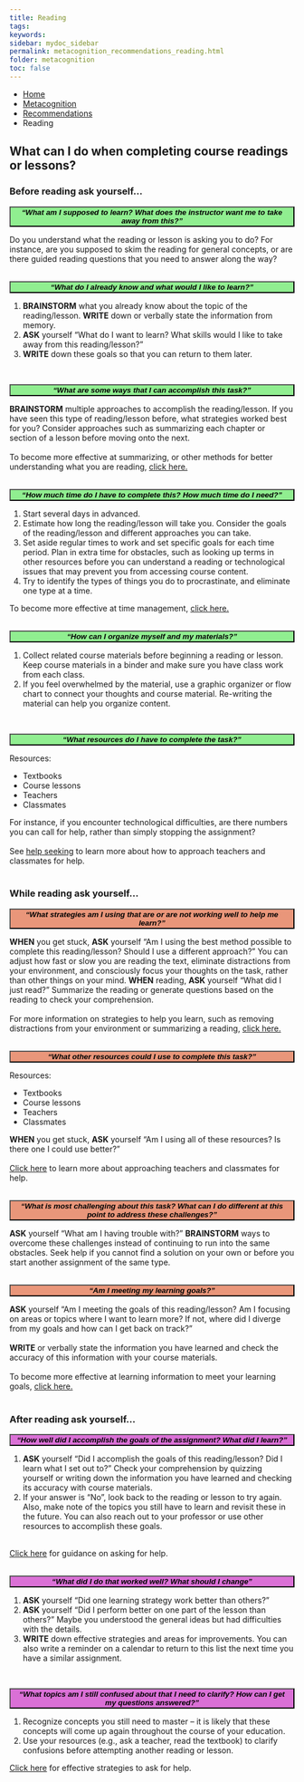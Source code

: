 ```yaml
---
title: Reading
tags: 
keywords: 
sidebar: mydoc_sidebar
permalink: metacognition_recommendations_reading.html
folder: metacognition
toc: false
---
```


<style>
.question {
	font-size:135%; 
	color:#660066; 
	font-style: italic;
}
</style>

<ul class="breadcrumb">
    <li><a href="index.html">Home</a></li>
    <li><a href="metacognition.html">Metacognition</a></li>
    <li><a href="metacognition_recommendations.html">Recommendations</a></li>
    <li class="active">Reading</li>
</ul>


## What can I do when completing course readings or lessons?

### Before reading ask yourself...

<button data-toggle="collapse" data-target="#readingbefore1" style="background-color:LightGreen; width:100%"><b><i>“What am I supposed to learn? What does the instructor want me to take away from this?”</i></b></button>

<div id="readingbefore1" class="collapse">
Do you understand what the reading or lesson is asking you to do? For instance, are you supposed to skim the reading for general concepts, or are there guided reading questions that you need to answer along the way?
<br>
<br>
</div>

<button data-toggle="collapse" data-target="#readingbefore2" style="background-color:LightGreen; width:100%"><b><i>“What do I already know and what would I like to learn?”</i></b></button>

<div id="readingbefore2" class="collapse">
<ol>
<li><b>BRAINSTORM</b> what you already know about the topic of the reading/lesson. <b>WRITE</b> down or verbally state the information from memory.</li>
<li><b>ASK</b> yourself “What do I want to learn? What skills would I like to take away from this reading/lesson?”</li>
<li><b>WRITE</b> down these goals so that you can return to them later.</li>
</ol>
<br>
</div>

<button data-toggle="collapse" data-target="#readingbefore3" style="background-color:LightGreen; width:100%"><b><i>“What are some ways that I can accomplish this task?”</i></b></button>

<div id="readingbefore3" class="collapse">
<b>BRAINSTORM</b> multiple approaches to accomplish the reading/lesson. If you have seen this type of reading/lesson before, what strategies worked best for you? Consider approaches such as summarizing each chapter or section of a lesson before moving onto the next.
<br>
<br>
To become more effective at summarizing, or other methods for better understanding what you are reading, <a href="http://srl.daacs.net/strategies.html">click here.</a>
<br>
<br>
</div>

<button data-toggle="collapse" data-target="#readingbefore4" style="background-color:LightGreen; width:100%"><b><i>“How much time do I have to complete this? How much time do I need?”</i></b></button>

<div id="readingbefore4" class="collapse">
<ol>
<li>Start several days in advanced.</li>
<li>Estimate how long the reading/lesson will take you. Consider the goals of the reading/lesson and different approaches you can take.</li>
<li>Set aside regular times to work and set specific goals for each time period. Plan in extra time for obstacles, such as looking up terms in other resources before you can understand a reading or technological issues that may prevent you from accessing course content.</li>
<li>Try to identify the types of things you do to procrastinate, and eliminate one type at a time.</li>
</ol>
To become more effective at time management, <a href="http://srl.daacs.net/managing_time.html">click here.</a>
<br>
<br>
</div>

<button data-toggle="collapse" data-target="#readingbefore5" style="background-color:LightGreen; width:100%"><b><i>“How can I organize myself and my materials?”</i></b></button>

<div id="readingbefore5" class="collapse">
<ol>
<li>Collect related course materials before beginning a reading or lesson. Keep course materials in a binder and make sure you have class work from each class.</li>
<li>If you feel overwhelmed by the material, use a graphic organizer or flow chart to connect your thoughts and course material. Re-writing the material can help you organize content.</li>
</ol>
<br>
</div>

<button data-toggle="collapse" data-target="#readingbefore6" style="background-color:LightGreen; width:100%"><b><i>“What resources do I have to complete the task?”</i></b></button>

<div id="readingbefore6" class="collapse">
Resources:
<ul>
<li>Textbooks</li>
<li>Course lessons</li>
<li>Teachers</li>
<li>Classmates</li>
</ul>
For instance, if you encounter technological difficulties, are there numbers you can call for help, rather than simply stopping the assignment?
<br>
<br>
See <a href="http://srl.daacs.net/help_seeking.html">help seeking</a> to learn more about how to approach teachers and classmates for help.
<br>
<br>
</div>




### While reading ask yourself...

<button data-toggle="collapse" data-target="#readingduring1" style="background-color:DarkSalmon; width:100%"><b><i>“What strategies am I using that are or are not working well to help me learn?”</i></b></button>

<div id="readingduring1" class="collapse">
<b>WHEN</b> you get stuck, <b>ASK</b> yourself “Am I using the best method possible to complete this reading/lesson? Should I use a different approach?” You can adjust how fast or slow you are reading the text, eliminate distractions from your environment, and consciously focus your thoughts on the task, rather than other things on your mind.
<b>WHEN</b> reading, <b>ASK</b> yourself “What did I just read?” Summarize the reading or generate questions based on the reading to check your comprehension.
<br>
<br>
For more information on strategies to help you learn, such as removing distractions from your environment or summarizing a reading, <a href="http://srl.daacs.net/strategies.html">click here.</a> 
<br>
<br>
</div>

<button data-toggle="collapse" data-target="#readingduring2" style="background-color:DarkSalmon; width:100%"><b><i>“What other resources could I use to complete this task?”</i></b></button>

<div id="readingduring2" class="collapse">
Resources:
<ul>
<li>Textbooks</li>
<li>Course lessons</li>
<li>Teachers</li>
<li>Classmates</li>
</ul>
<b>WHEN</b> you get stuck, <b>ASK</b> yourself “Am I using all of these resources? Is there one I could use better?”
<br>
<br>
<a href="http://srl.daacs.net/help_seeking.html">Click here</a> to learn more about approaching teachers and classmates for help.
<br>
<br>
</div>

<button data-toggle="collapse" data-target="#readingduring3" style="background-color:DarkSalmon; width:100%"><b><i>“What is most challenging about this task? What can I do different at this point to address these challenges?”</i></b></button>

<div id="readingduring3" class="collapse">
<b>ASK</b> yourself “What am I having trouble with?” <b>BRAINSTORM</b> ways to overcome these challenges instead of continuing to run into the same obstacles. Seek help if you cannot find a solution on your own or before you start another assignment of the same type.
<br>
<br>
</div>

<button data-toggle="collapse" data-target="#readingduring4" style="background-color:DarkSalmon; width:100%"><b><i>“Am I meeting my learning goals?”</i></b></button>

<div id="readingduring4" class="collapse">
<b>ASK</b> yourself “Am I meeting the goals of this reading/lesson? Am I focusing on areas or topics where I want to learn more? If not, where did I diverge from my goals and how can I get back on track?”
<br>
<br>
<b>WRITE</b> or verbally state the information you have learned and check the accuracy of this information with your course materials.
<br>
<br>
To become more effective at learning information to meet your learning goals, <a href="http://srl.daacs.net/strategies.html">click here.</a> 
<br>
<br>
</div>


### After reading ask yourself...


<button data-toggle="collapse" data-target="#readingafter1" style="background-color:Orchid; width:100%"><b><i>“How well did I accomplish the goals of the assignment? What did I learn?”</i></b></button>

<div id="readingafter1" class="collapse">
<ol>
<li><b>ASK</b> yourself “Did I accomplish the goals of this reading/lesson? Did I learn what I set out to?” Check your comprehension by quizzing yourself or writing down the information you have learned and checking its accuracy with course materials.</li>
<li>If your answer is “No”, look back to the reading or lesson to try again. Also, make note of the topics you still have to learn and revisit these in the future. You can also reach out to your professor or use other resources to accomplish these goals.</li>
</ol>
<br>
<a href="http://srl.daacs.net/help_seeking.html">Click here</a> for guidance on asking for help.
<br>
<br>
</div>

<button data-toggle="collapse" data-target="#readingafter2" style="background-color:Orchid; width:100%"><b><i>“What did I do that worked well? What should I change”</i></b></button>

<div id="readingafter2" class="collapse">
<ol>
<li><b>ASK</b> yourself “Did one learning strategy work better than others?”</li>
<li><b>ASK</b> yourself “Did I perform better on one part of the lesson than others?” Maybe you understood the general ideas but had difficulties with the details.</li>
<li><b>WRITE</b> down effective strategies and areas for improvements. You can also write a reminder on a calendar to return to this list the next time you have a similar assignment.</li>
</ol>
<br>
</div>

<button data-toggle="collapse" data-target="#readingafter3" style="background-color:Orchid; width:100%"><b><i>“What topics am I still confused about that I need to clarify? How can I get my questions answered?”</i></b></button>

<div id="readingafter3" class="collapse">
<ol>
<li>Recognize concepts you still need to master – it is likely that these concepts will come up again throughout the course of your education.</li>
<li>Use your resources (e.g., ask a teacher, read the textbook) to clarify confusions before attempting another reading or lesson.</li>
</ol>
<a href="http://srl.daacs.net/help_seeking.html">Click here</a> for effective strategies to ask for help.
<br>
<br>
</div>
